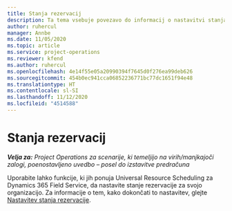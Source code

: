 ```yaml
---
title: Stanja rezervacij
description: Ta tema vsebuje povezavo do informacij o nastavitvi stanja rezervacije za Project Operations.
author: ruhercul
manager: Annbe
ms.date: 11/05/2020
ms.topic: article
ms.service: project-operations
ms.reviewer: kfend
ms.author: ruhercul
ms.openlocfilehash: 4e14f55e05a20990394f7645d0f276ea99deb626
ms.sourcegitcommit: 454b0ec941cca06852236771bc77dc1651f94e48
ms.translationtype: HT
ms.contentlocale: sl-SI
ms.lasthandoff: 11/12/2020
ms.locfileid: "4514588"
---
```

# <a name="booking-statuses"></a>Stanja rezervacij

_**Velja za:** Project Operations za scenarije, ki temeljijo na virih/manjkajoči zalogi, poenostavljeno uvedbo – posel do izstavitve predračuna_

Uporabite lahko funkcije, ki jih ponuja Universal Resource Scheduling za Dynamics 365 Field Service, da nastavite stanje rezervacije za svojo organizacijo. Za informacije o tem, kako dokončati to nastavitev, glejte [Nastavitev stanja rezervacije](https://docs.microsoft.com/dynamics365/field-service/set-up-booking-statuses).
